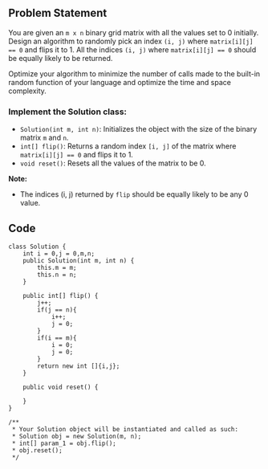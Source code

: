 ## Problem Statement

You are given an `m x n` binary grid matrix with all the values set to 0 initially. Design an algorithm to randomly pick an index `(i, j)` where `matrix[i][j] == 0` and flips it to 1. All the indices `(i, j)` where `matrix[i][j] == 0` should be equally likely to be returned.

Optimize your algorithm to minimize the number of calls made to the built-in random function of your language and optimize the time and space complexity.

### Implement the Solution class:

- `Solution(int m, int n)`: Initializes the object with the size of the binary matrix `m` and `n`.
- `int[] flip()`: Returns a random index `[i, j]` of the matrix where `matrix[i][j] == 0` and flips it to 1.
- `void reset()`: Resets all the values of the matrix to be 0.

**Note:**
- The indices (i, j) returned by `flip` should be equally likely to be any 0 value.
 
## Code
```
class Solution {
    int i = 0,j = 0,m,n;
    public Solution(int m, int n) {
        this.m = m;
        this.n = n;
    }
    
    public int[] flip() {
        j++;
        if(j == n){
            i++;
            j = 0;
        }
        if(i == m){
            i = 0;
            j = 0;
        }
        return new int []{i,j};
    }
    
    public void reset() {
        
    }
}

/**
 * Your Solution object will be instantiated and called as such:
 * Solution obj = new Solution(m, n);
 * int[] param_1 = obj.flip();
 * obj.reset();
 */
```